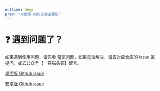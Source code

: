 ```yaml
---
outline: deep
prev: "桌面版-如何安装主题包"
---
```


# ❓ 遇到问题了？

如果遇到使用问题，请先看 <a href="/qa/common">常见问题</a>，如果无法解决，请去对应仓库的 issue 区提问，或去公众号【一只猫头猫】留言。


[桌面版 Github issue](https://github.com/maotoumao/MusicFreeDesktop/issues)

[安卓版 Github issue](https://github.com/maotoumao/MusicFree/issues)

